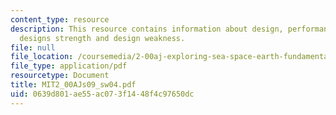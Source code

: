```yaml
---
content_type: resource
description: This resource contains information about design, performance analysis,
  designs strength and design weakness.
file: null
file_location: /coursemedia/2-00aj-exploring-sea-space-earth-fundamentals-of-engineering-design-spring-2009/0639d801ae55ac073f1448f4c97650dc_MIT2_00AJs09_sw04.pdf
file_type: application/pdf
resourcetype: Document
title: MIT2_00AJs09_sw04.pdf
uid: 0639d801-ae55-ac07-3f14-48f4c97650dc
---
```

